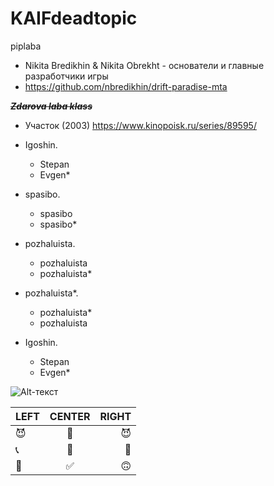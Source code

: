 # KAIFdeadtopic
piplaba


- Nikita Bredikhin & Nikita Obrekht - основатели и главные разработчики игры
- https://github.com/nbredikhin/drift-paradise-mta

~~*__Zdarova laba klass__*~~
- Участок (2003)
https://www.kinopoisk.ru/series/89595/

- Igoshin. 
  - Stepan
  - Evgen*
- spasibo. 
  - spasibo
  - spasibo*
- pozhaluista. 
  - pozhaluista
  - pozhaluista*
- pozhaluista*. 
  - pozhaluista*
  - pozhaluista
- Igoshin. 
  - Stepan
  - Evgen*

![Alt-текст](https://avatars1.githubusercontent.com/u/5384215?v=3&s=460 "Орк")

| LEFT | CENTER | RIGHT |
|----------------|:---------:|----------------:|
| 😈 | 🥰 | 😈 |
| 📞 | 🤙 | 🤘 |
| 🤙 | ✅ | 🙃 |


